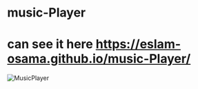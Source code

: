 # music-Player

# can see it here https://eslam-osama.github.io/music-Player/
![MusicPlayer](https://github.com/user-attachments/assets/6fa592c6-d119-4335-9928-de65676fea6b)

